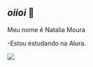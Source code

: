 ## _oiioi_ 💞

Meu nome  é  Natalia Moura

-Estou estudando na Alura.

![]((https://tenor.com/u2KUYRddNB7.gif))
